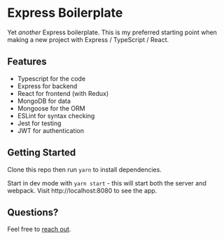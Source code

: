 # Express Boilerplate

Yet _another_ Express boilerplate. This is my preferred starting point when making a new project
with Express / TypeScript / React.

## Features

- Typescript for the code
- Express for backend
- React for frontend (with Redux)
- MongoDB for data
- Mongoose for the ORM
- ESLint for syntax checking
- Jest for testing
- JWT for authentication

## Getting Started

Clone this repo then run `yarn` to install dependencies.

Start in dev mode with `yarn start` - this will start both the server and webpack.
Visit http://localhost:8080 to see the app.

## Questions?

Feel free to [reach out](https://twitter.com/AaronPresley).